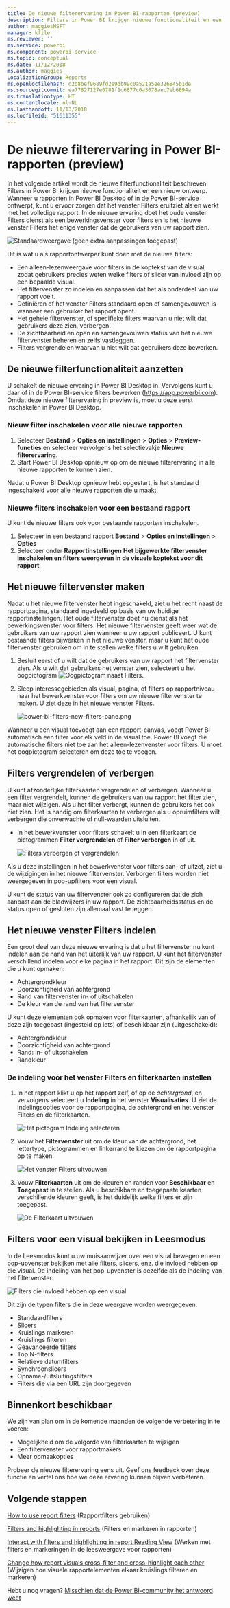 ```yaml
---
title: De nieuwe filterervaring in Power BI-rapporten (preview)
description: Filters in Power BI krijgen nieuwe functionaliteit en een nieuw ontwerp.
author: maggiesMSFT
manager: kfile
ms.reviewer: ''
ms.service: powerbi
ms.component: powerbi-service
ms.topic: conceptual
ms.date: 11/12/2018
ms.author: maggies
LocalizationGroup: Reports
ms.openlocfilehash: d2d8bef9689fd2e9db99c0a521a5ee326845b1de
ms.sourcegitcommit: ea77827127e0781f1d6877c0a3078aec7eb6694a
ms.translationtype: HT
ms.contentlocale: nl-NL
ms.lasthandoff: 11/13/2018
ms.locfileid: "51611355"
---
```

# <a name="the-new-filter-experience-in-power-bi-reports-preview"></a>De nieuwe filterervaring in Power BI-rapporten (preview)

In het volgende artikel wordt de nieuwe filterfunctionaliteit beschreven: Filters in Power BI krijgen nieuwe functionaliteit en een nieuw ontwerp. Wanneer u rapporten in Power BI Desktop of in de Power BI-service ontwerpt, kunt u ervoor zorgen dat het venster Filters eruitziet als en werkt met het volledige rapport. In de nieuwe ervaring doet het oude venster Filters dienst als een bewerkingsvenster voor filters en is het nieuwe venster Filters het enige venster dat de gebruikers van uw rapport zien. 
 
![Standaardweergave (geen extra aanpassingen toegepast)](media/power-bi-report-filter-preview/power-bi-filter-reading.png)

Dit is wat u als rapportontwerper kunt doen met de nieuwe filters:

- Een alleen-lezenweergave voor filters in de koptekst van de visual, zodat gebruikers precies weten welke filters of slicer van invloed zijn op een bepaalde visual.
- Het filtervenster zo indelen en aanpassen dat het als onderdeel van uw rapport voelt.
- Definiëren of het venster Filters standaard open of samengevouwen is wanneer een gebruiker het rapport opent.
- Het gehele filtervenster, of specifieke filters waarvan u niet wilt dat gebruikers deze zien, verbergen.
- De zichtbaarheid en open en samengevouwen status van het nieuwe filtervenster beheren en zelfs vastleggen.
- Filters vergrendelen waarvan u niet wilt dat gebruikers deze bewerken.

## <a name="turn-on-the-new-filter-experience"></a>De nieuwe filterfunctionaliteit aanzetten 

U schakelt de nieuwe ervaring in Power BI Desktop in. Vervolgens kunt u daar of in de Power BI-service filters bewerken (https://app.powerbi.com). Omdat deze nieuwe filterervaring in preview is, moet u deze eerst inschakelen in Power BI Desktop. 

### <a name="turn-on-new-filters-for-all-new-reports"></a>Nieuw filter inschakelen voor alle nieuwe rapporten

1. Selecteer **Bestand** > **Opties en instellingen** > **Opties** > **Preview-functies** en selecteer vervolgens het selectievakje **Nieuwe filterervaring**. 
2. Start Power BI Desktop opnieuw op om de nieuwe filterervaring in alle nieuwe rapporten te kunnen zien.

Nadat u Power BI Desktop opnieuw hebt opgestart, is het standaard ingeschakeld voor alle nieuwe rapporten die u maakt.  

### <a name="turn-on-new-filters-for-an-existing-report"></a>Nieuwe filters inschakelen voor een bestaand rapport

U kunt de nieuwe filters ook voor bestaande rapporten inschakelen.

1. Selecteer in een bestaand rapport **Bestand** > **Opties en instellingen** > **Opties**
2. Selecteer onder **Rapportinstellingen** **Het bijgewerkte filtervenster inschakelen en filters weergeven in de visuele koptekst voor dit rapport**.

## <a name="build-the-new-filter-pane"></a>Het nieuwe filtervenster maken

Nadat u het nieuwe filtervenster hebt ingeschakeld, ziet u het recht naast de rapportpagina, standaard ingedeeld op basis van uw huidige rapportinstellingen. Het oude filtervenster doet nu dienst als het bewerkingsvenster voor filters. Het nieuwe filtervenster geeft weer wat de gebruikers van uw rapport zien wanneer u uw rapport publiceert. U kunt bestaande filters bijwerken in het nieuwe venster, maar u kunt het oude filtervenster gebruiken om in te stellen welke filters u wilt gebruiken.

1. Besluit eerst of u wilt dat de gebruikers van uw rapport het filtervenster zien. Als u wilt dat gebruikers het venster zien, selecteert u het oogpictogram ![Oogpictogram](media/power-bi-report-filter-preview/power-bi-filter-off-eye-icon.png) naast Filters.

2. Sleep interessegebieden als visual, pagina, of filters op rapportniveau naar het bewerkvenster voor filters om uw nieuwe filtervenster te maken. U ziet deze in het nieuwe venster Filters.

    ![power-bi-filters-new-filters-pane.png](media/power-bi-report-filter-preview/power-bi-filters-new-filters-pane.png)

Wanneer u een visual toevoegt aan een rapport-canvas, voegt Power BI automatisch een filter voor elk veld in de visual toe. Power BI voegt die automatische filters niet toe aan het alleen-lezenvenster voor filters. U moet het oogpictogram selecteren om deze toe te voegen.

 
## <a name="lock-or-hide-filters"></a>Filters vergrendelen of verbergen

U kunt afzonderlijke filterkaarten vergrendelen of verbergen. Wanneer u een filter vergrendelt, kunnen de gebruikers van uw rapport het filter zien, maar niet wijzigen. Als u het filter verbergt, kunnen de gebruikers het ook niet zien. Het is handig om filterkaarten te verbergen als u opruimfilters wilt verbergen die onverwachte of null-waarden uitsluiten. 

- In het bewerkvenster voor filters schakelt u in een filterkaart de pictogrammen **Filter vergrendelen** of **Filter verbergen** in of uit.

   ![Filters verbergen of vergrendelen](media/power-bi-report-filter-preview/power-bi-filter-hide-lock.gif)

Als u deze instellingen in het bewerkvenster voor filters aan- of uitzet, ziet u de wijzigingen in het nieuwe filtervenster. Verborgen filters worden niet weergegeven in pop-upfilters voor een visual.

U kunt de status van uw filtervenster ook zo configureren dat de zich aanpast aan de bladwijzers in uw rapport. De zichtbaarheidsstatus en de status open of gesloten zijn allemaal vast te leggen.
 
## <a name="format-the-new-filters-pane"></a>Het nieuwe venster Filters indelen

Een groot deel van deze nieuwe ervaring is dat u het filtervenster nu kunt indelen aan de hand van het uiterlijk van uw rapport. U kunt het filtervenster verschillend indelen voor elke pagina in het rapport. Dit zijn de elementen die u kunt opmaken: 

- Achtergrondkleur
- Doorzichtigheid van achtergrond
- Rand van filtervenster in- of uitschakelen
- De kleur van de rand van het filtervenster

U kunt deze elementen ook opmaken voor filterkaarten, afhankelijk van of deze zijn toegepast (ingesteld op iets) of beschikbaar zijn (uitgeschakeld): 

- Achtergrondkleur
- Doorzichtigheid van achtergrond
- Rand: in- of uitschakelen
- Randkleur

### <a name="set-the-format-for-the-filters-pane-and-cards"></a>De indeling voor het venster Filters en filterkaarten instellen

1. In het rapport klikt u op het rapport zelf, of op de *achtergrond*, en vervolgens selecteert u **Indeling** in het venster **Visualisaties**. 
    U ziet de indelingsopties voor de rapportpagina, de achtergrond en het venster Filters en de filterkaarten.

    ![Het pictogram Indeling selecteren](media/power-bi-report-filter-preview/power-bi-filter-format.png)    

1. Vouw het **Filtervenster** uit om de kleur van de achtergrond, het lettertype, pictogrammen en linkerrand te kiezen om de rapportpagina op te maken.

    ![Het venster Filters uitvouwen](media/power-bi-report-filter-preview/power-bi-filter-format-pane.png)

1. Vouw **Filterkaarten** uit om de kleuren en randen voor **Beschikbaar** en **Toegepast** in te stellen. Als u beschikbare en toegepaste kaarten verschillende kleuren geeft, is het duidelijk welke filters er zijn toegepast. 
  
    ![De Filterkaart uitvouwen](media/power-bi-report-filter-preview/power-bi-filter-format-card.png)

## <a name="view-filters-for-a-visual-in-reading-mode"></a>Filters voor een visual bekijken in Leesmodus

In de Leesmodus kunt u uw muisaanwijzer over een visual bewegen en een pop-upvenster bekijken met alle filters, slicers, enz. die invloed hebben op die visual. De indeling van het pop-upvenster is dezelfde als de indeling van het filtervenster. 

![Filters die invloed hebben op een visual](media/power-bi-report-filter-preview/power-bi-filter-per-visual.png)

Dit zijn de typen filters die in deze weergave worden weergegeven: 
- Standaardfilters
- Slicers
- Kruislings markeren 
- Kruislings filteren
- Geavanceerde filters
- Top N-filters
- Relatieve datumfilters
- Synchroonslicers
- Opname-/uitsluitingsfilters
- Filters die via een URL zijn doorgegeven

## <a name="coming-soon"></a>Binnenkort beschikbaar

We zijn van plan om in de komende maanden de volgende verbetering in te voeren:
- Mogelijkheid om de volgorde van filterkaarten te wijzigen
- Eén filtervenster voor rapportmakers 
- Meer opmaakopties

Probeer de nieuwe filterervaring eens uit. Geef ons feedback over deze functie en vertel ons hoe we deze ervaring kunnen blijven verbeteren. 

## <a name="next-steps"></a>Volgende stappen
[How to use report filters](consumer/end-user-report-filter.md) (Rapportfilters gebruiken)

[Filters and highlighting in reports](power-bi-reports-filters-and-highlighting.md) (Filters en markeren in rapporten)

[Interact with filters and highlighting in report Reading View](consumer/end-user-reading-view.md) (Werken met filters en markeringen in de leesweergave voor rapporten)

[Change how report visuals cross-filter and cross-highlight each other](consumer/end-user-interactions.md) (Wijzigen hoe visuele rapportelementen elkaar kruislings filteren en markeren)

Hebt u nog vragen? [Misschien dat de Power BI-community het antwoord weet](http://community.powerbi.com/)

